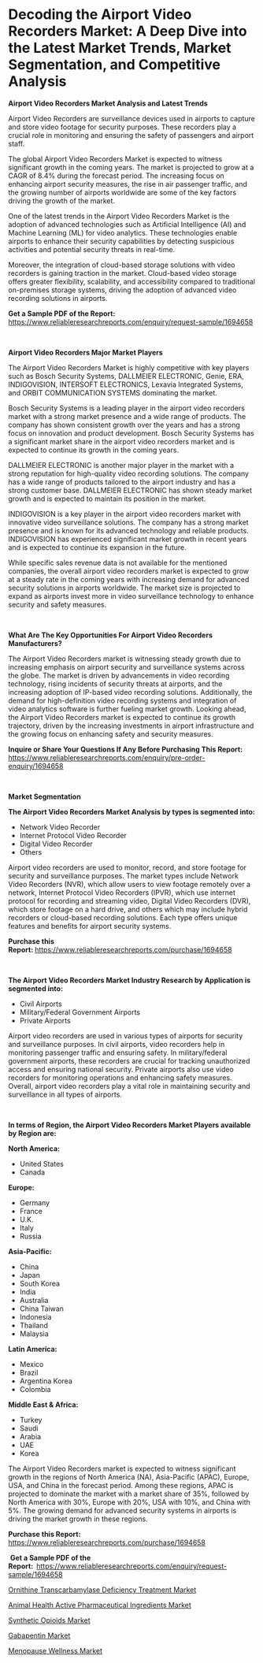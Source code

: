 <p><h1>Decoding the Airport Video Recorders Market: A Deep Dive into the Latest Market Trends, Market Segmentation, and Competitive Analysis</h1></p><p><strong>Airport Video Recorders Market Analysis and Latest Trends</strong></p>
<p><p>Airport Video Recorders are surveillance devices used in airports to capture and store video footage for security purposes. These recorders play a crucial role in monitoring and ensuring the safety of passengers and airport staff.</p><p>The global Airport Video Recorders Market is expected to witness significant growth in the coming years. The market is projected to grow at a CAGR of 8.4% during the forecast period. The increasing focus on enhancing airport security measures, the rise in air passenger traffic, and the growing number of airports worldwide are some of the key factors driving the growth of the market.</p><p>One of the latest trends in the Airport Video Recorders Market is the adoption of advanced technologies such as Artificial Intelligence (AI) and Machine Learning (ML) for video analytics. These technologies enable airports to enhance their security capabilities by detecting suspicious activities and potential security threats in real-time.</p><p>Moreover, the integration of cloud-based storage solutions with video recorders is gaining traction in the market. Cloud-based video storage offers greater flexibility, scalability, and accessibility compared to traditional on-premises storage systems, driving the adoption of advanced video recording solutions in airports.</p></p>
<p><strong>Get a Sample PDF of the Report:&nbsp;</strong> <a href="https://www.reliableresearchreports.com/enquiry/request-sample/1694658">https://www.reliableresearchreports.com/enquiry/request-sample/1694658</a></p>
<p>&nbsp;</p>
<p><strong>Airport Video Recorders Major Market Players</strong></p>
<p><p>The Airport Video Recorders Market is highly competitive with key players such as Bosch Security Systems, DALLMEIER ELECTRONIC, Genie, ERA, INDIGOVISION, INTERSOFT ELECTRONICS, Lexavia Integrated Systems, and ORBIT COMMUNICATION SYSTEMS dominating the market.</p><p>Bosch Security Systems is a leading player in the airport video recorders market with a strong market presence and a wide range of products. The company has shown consistent growth over the years and has a strong focus on innovation and product development. Bosch Security Systems has a significant market share in the airport video recorders market and is expected to continue its growth in the coming years.</p><p>DALLMEIER ELECTRONIC is another major player in the market with a strong reputation for high-quality video recording solutions. The company has a wide range of products tailored to the airport industry and has a strong customer base. DALLMEIER ELECTRONIC has shown steady market growth and is expected to maintain its position in the market.</p><p>INDIGOVISION is a key player in the airport video recorders market with innovative video surveillance solutions. The company has a strong market presence and is known for its advanced technology and reliable products. INDIGOVISION has experienced significant market growth in recent years and is expected to continue its expansion in the future.</p><p>While specific sales revenue data is not available for the mentioned companies, the overall airport video recorders market is expected to grow at a steady rate in the coming years with increasing demand for advanced security solutions in airports worldwide. The market size is projected to expand as airports invest more in video surveillance technology to enhance security and safety measures.</p></p>
<p>&nbsp;</p>
<p><strong>What Are The Key Opportunities For Airport Video Recorders Manufacturers?</strong></p>
<p><p>The Airport Video Recorders market is witnessing steady growth due to increasing emphasis on airport security and surveillance systems across the globe. The market is driven by advancements in video recording technology, rising incidents of security threats at airports, and the increasing adoption of IP-based video recording solutions. Additionally, the demand for high-definition video recording systems and integration of video analytics software is further fueling market growth. Looking ahead, the Airport Video Recorders market is expected to continue its growth trajectory, driven by the increasing investments in airport infrastructure and the growing focus on enhancing safety and security measures.</p></p>
<p><strong>Inquire or Share Your Questions If Any Before Purchasing This Report:</strong> <a href="https://www.reliableresearchreports.com/enquiry/pre-order-enquiry/1694658">https://www.reliableresearchreports.com/enquiry/pre-order-enquiry/1694658</a></p>
<p>&nbsp;</p>
<p><strong>Market Segmentation</strong></p>
<p><strong>The Airport Video Recorders Market Analysis by types is segmented into:</strong></p>
<p><ul><li>Network Video Recorder</li><li>Internet Protocol Video Recorder</li><li>Digital Video Recorder</li><li>Others</li></ul></p>
<p><p>Airport video recorders are used to monitor, record, and store footage for security and surveillance purposes. The market types include Network Video Recorders (NVR), which allow users to view footage remotely over a network, Internet Protocol Video Recorders (IPVR), which use internet protocol for recording and streaming video, Digital Video Recorders (DVR), which store footage on a hard drive, and others which may include hybrid recorders or cloud-based recording solutions. Each type offers unique features and benefits for airport security systems.</p></p>
<p><strong>Purchase this Report:&nbsp;</strong><a href="https://www.reliableresearchreports.com/purchase/1694658">https://www.reliableresearchreports.com/purchase/1694658</a></p>
<p>&nbsp;</p>
<p><strong>The Airport Video Recorders Market Industry Research by Application is segmented into:</strong></p>
<p><ul><li>Civil Airports</li><li>Military/Federal Government Airports</li><li>Private Airports</li></ul></p>
<p><p>Airport video recorders are used in various types of airports for security and surveillance purposes. In civil airports, video recorders help in monitoring passenger traffic and ensuring safety. In military/federal government airports, these recorders are crucial for tracking unauthorized access and ensuring national security. Private airports also use video recorders for monitoring operations and enhancing safety measures. Overall, airport video recorders play a vital role in maintaining security and surveillance in all types of airports.</p></p>
<p>&nbsp;</p>
<p><strong>In terms of Region, the Airport Video Recorders Market Players available by Region are:</strong></p>
<p>
    <p> <strong> North America: </strong>
        <ul>
            <li>United States</li>
            <li>Canada</li>
        </ul>
        </p> 
    <p> <strong> Europe: </strong>
        <ul>
            <li>Germany</li>
            <li>France</li>
            <li>U.K.</li>
            <li>Italy</li>
            <li>Russia</li>
        </ul>
        </p> 
    <p> <strong> Asia-Pacific: </strong>
        <ul>
            <li>China</li>
            <li>Japan</li>
            <li>South Korea</li>
            <li>India</li>
            <li>Australia</li>
            <li>China Taiwan</li>
            <li>Indonesia</li>
            <li>Thailand</li>
            <li>Malaysia</li>
        </ul>
        </p> 
    <p> <strong> Latin America: </strong>
        <ul>
            <li>Mexico</li>
            <li>Brazil</li>
            <li>Argentina Korea</li>
            <li>Colombia</li>
        </ul>
        </p> 
    <p> <strong> Middle East & Africa: </strong>
        <ul>
            <li>Turkey</li>
            <li>Saudi</li>
            <li>Arabia</li>
            <li>UAE</li>
            <li>Korea</li>
        </ul>
    </p>
    </p>
<p><p>The Airport Video Recorders market is expected to witness significant growth in the regions of North America (NA), Asia-Pacific (APAC), Europe, USA, and China in the forecast period. Among these regions, APAC is projected to dominate the market with a market share of 35%, followed by North America with 30%, Europe with 20%, USA with 10%, and China with 5%. The growing demand for advanced security systems in airports is driving the market growth in these regions.</p></p>
<p><strong>Purchase this Report: </strong><a href="https://www.reliableresearchreports.com/purchase/1694658">https://www.reliableresearchreports.com/purchase/1694658</a></p>
<p>&nbsp;<strong>Get a Sample PDF of the Report:&nbsp;&nbsp;</strong><a href="https://www.reliableresearchreports.com/enquiry/request-sample/1694658">https://www.reliableresearchreports.com/enquiry/request-sample/1694658</a></p>
<p><strong></strong></p>
<p><p><a href="https://medium.com/@patrickbrooks1913/ornithine-transcarbamylase-deficiency-treatment-market-exploring-market-share-market-trends-and-b79b77daa85c">Ornithine Transcarbamylase Deficiency Treatment Market</a></p><p><a href="https://medium.com/@nevawelch2021/animal-health-active-pharmaceutical-ingredients-market-insight-market-trends-growth-forecasted-45dc1f3cf6fb">Animal Health Active Pharmaceutical Ingredients Market</a></p><p><a href="https://medium.com/@nevawelch2021/synthetic-opioids-market-analysis-and-sze-forecasted-for-period-from-2024-to-2031-cf5510607364">Synthetic Opioids Market</a></p><p><a href="https://medium.com/@piperhickle/analyzing-gabapentin-market-global-industry-perspective-and-forecast-2024-to-2031-81587de5cf64">Gabapentin Market</a></p><p><a href="https://medium.com/@patrickbrooks1913/menopause-wellness-market-insight-market-trends-growth-forecasted-from-2024-to-2031-a6bb066b6d83">Menopause Wellness Market</a></p></p>